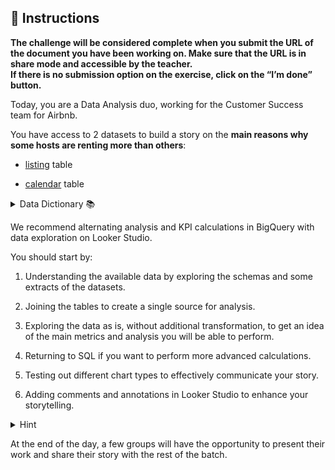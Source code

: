 <div role="tabpanel" class="tab-pane active" id="exercise-instructions">

<div id="exercice-content" class="px-5 py-3">


<h2 id="instructions">🎯&nbsp;Instructions</h2>

<p><strong>The challenge will be considered complete when you submit the URL of the document you have been working on. Make sure that the URL is in share mode and accessible by the teacher.</strong><br>
<strong>If there is no submission option on the exercise, click on the “I’m done” button.</strong></p>

<p>Today, you are a Data Analysis duo, working for the Customer Success team for Airbnb.</p>

<p>You have access to 2 datasets to build a story on the <strong>main reasons why some hosts are renting more than others</strong>:</p>

<ul>
<li>
<p><a href="http://console.cloud.google.com/bigquery?ws=!1m5!1m4!4m3!1sdata-analytics-bootcamp-363212!2sairbnb!3slisting" target="_blank">listing</a> table</p>
</li>
<li>
<p><a href="http://console.cloud.google.com/bigquery?ws=!1m5!1m4!4m3!1sdata-analytics-bootcamp-363212!2sairbnb!3scalendar" target="_blank">calendar</a> table</p>
</li>
</ul>

<details>
<summary>Data Dictionary 📚</summary>

<p><em>In the listing table, we have one line per rental:</em></p>
<ul>
<li><em>id - the ID of the rental</em></li>
<li><em>room_type - the type of rental (e.g., entire home, private room)</em></li>
<li><em>host_response_time - the average response time displayed in Airbnb to customers</em></li>
<li><em>review_scores_value - the average review score for the rental</em>
<em>In the calendar table, we have one entry per rental and per day:</em></li>
<li><em>listing_id - the ID of the rental</em></li>
<li><em>date - the date of the rental or non-rental</em></li>
<li><em>available - a boolean indicating the availability of the rental</em></li>
<li><em>price - the price for the specific date</em></li>
</ul>
</details>

<p>We recommend alternating analysis and KPI calculations in BigQuery with data exploration on Looker Studio.</p>

<p>You should start by:</p>

<ol>
<li>
<p>Understanding the available data by exploring the schemas and some extracts of the datasets.</p>
</li>
<li>
<p>Joining the tables to create a single source for analysis.</p>
</li>
<li>
<p>Exploring the data as is, without additional transformation, to get an idea of the main metrics and analysis you will be able to perform.</p>
</li>
<li>
<p>Returning to SQL if you want to perform more advanced calculations.</p>
</li>
<li>
<p>Testing out different chart types to effectively communicate your story.</p>
</li>
<li>
<p>Adding comments and annotations in Looker Studio to enhance your storytelling.</p>
</li>
</ol>

<details>
<summary>Hint</summary>

<p>You can study the correlation between availability and other metrics such as date, price, average score, and answer time.
You can study the price evolution depending on the period (date range).
The data presented for Airbnb are those of the city of Paris.</p>
</details>

<p>At the end of the day, a few groups will have the opportunity to present their work and share their story with the rest of the batch.</p>


</div>
</div>